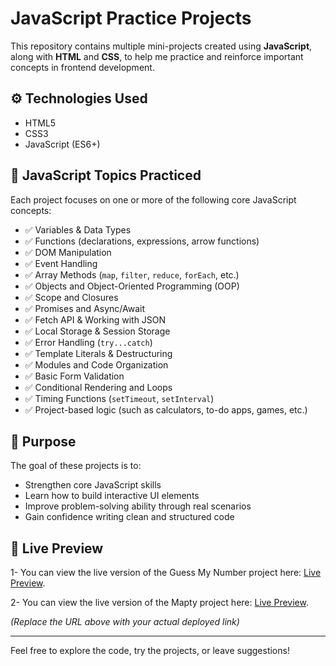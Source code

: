 # JavaScript Practice Projects

This repository contains multiple mini-projects created using **JavaScript**, along with **HTML** and **CSS**, to help me practice and reinforce important concepts in frontend development.

## ⚙️ Technologies Used

- HTML5
- CSS3
- JavaScript (ES6+)

## 🧠 JavaScript Topics Practiced

Each project focuses on one or more of the following core JavaScript concepts:

- ✅ Variables & Data Types
- ✅ Functions (declarations, expressions, arrow functions)
- ✅ DOM Manipulation
- ✅ Event Handling
- ✅ Array Methods (`map`, `filter`, `reduce`, `forEach`, etc.)
- ✅ Objects and Object-Oriented Programming (OOP)
- ✅ Scope and Closures
- ✅ Promises and Async/Await
- ✅ Fetch API & Working with JSON
- ✅ Local Storage & Session Storage
- ✅ Error Handling (`try...catch`)
- ✅ Template Literals & Destructuring
- ✅ Modules and Code Organization
- ✅ Basic Form Validation
- ✅ Conditional Rendering and Loops
- ✅ Timing Functions (`setTimeout`, `setInterval`)
- ✅ Project-based logic (such as calculators, to-do apps, games, etc.)

## 📁 Purpose

The goal of these projects is to:

- Strengthen core JavaScript skills
- Learn how to build interactive UI elements
- Improve problem-solving ability through real scenarios
- Gain confidence writing clean and structured code

## 🚀 Live Preview

1- You can view the live version of the Guess My Number project here: [Live Preview](https://guess-my-number-mohamed-abdelkareem.netlify.app/).

2- You can view the live version of the Mapty project here: [Live Preview](https://mapty-mohamed-abdelkareem.netlify.app/).

_(Replace the URL above with your actual deployed link)_

---

Feel free to explore the code, try the projects, or leave suggestions!

